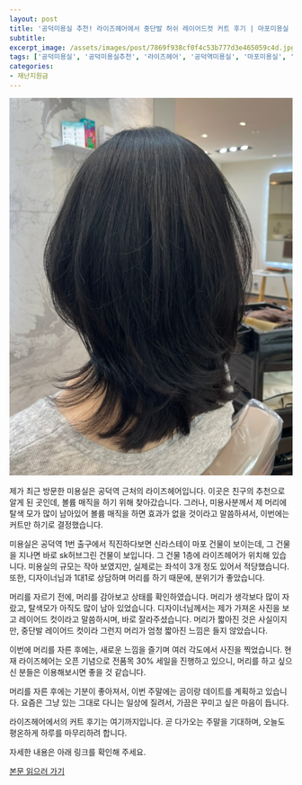 ```yaml
---
layout: post
title: '공덕미용실 추천! 라이즈헤어에서 중단발 허쉬 레이어드컷 커트 후기 | 마포미용실 공덕역 마포역'
subtitle: 
excerpt_image: /assets/images/post/7869f938cf0f4c53b777d3e465059c4d.jpg
tags: ['공덕미용실', '공덕미용실추천', '라이즈헤어', '공덕역미용실', '마포미용실', '마포미용실추천', '마포역미용실', '여성중단발허쉬레이어드컷', '레이어드컷후기']
categories: 
- 재난지원금
---
```


![메인 이미지](/assets/images/post/7869f938cf0f4c53b777d3e465059c4d.jpg)

제가 최근 방문한 미용실은 공덕역 근처의 라이즈헤어입니다. 이곳은 친구의 추천으로 알게 된 곳인데, 볼륨 매직을 하기 위해 찾아갔습니다. 그러나, 미용사분께서 제 머리에 탈색 모가 많이 남아있어 볼륨 매직을 하면 효과가 없을 것이라고 말씀하셔서, 이번에는 커트만 하기로 결정했습니다. 

미용실은 공덕역 1번 출구에서 직진하다보면 신라스테이 마포 건물이 보이는데, 그 건물을 지나면 바로 sk허브그린 건물이 보입니다. 그 건물 1층에 라이즈헤어가 위치해 있습니다. 미용실의 규모는 작아 보였지만, 실제로는 좌석이 3개 정도 있어서 적당했습니다. 또한, 디자이너님과 1대1로 상담하며 머리를 하기 때문에, 분위기가 좋았습니다.

머리를 자르기 전에, 머리를 감아보고 상태를 확인하였습니다. 머리가 생각보다 많이 자랐고, 탈색모가 아직도 많이 남아 있었습니다. 디자이너님께서는 제가 가져온 사진을 보고 레이어드 컷이라고 말씀하시며, 바로 잘라주셨습니다. 머리가 짧아진 것은 사실이지만, 중단발 레이어드 컷이라 그런지 머리가 엄청 짧아진 느낌은 들지 않았습니다. 

이번에 머리를 자른 후에는, 새로운 느낌을 즐기며 여러 각도에서 사진을 찍었습니다. 현재 라이즈헤어는 오픈 기념으로 전품목 30% 세일을 진행하고 있으니, 머리를 하고 싶으신 분들은 이용해보시면 좋을 것 같습니다. 

머리를 자른 후에는 기분이 좋아져서, 이번 주말에는 곰이랑 데이트를 계획하고 있습니다. 요즘은 그냥 있는 그대로 다니는 일상에 질려서, 가끔은 꾸미고 싶은 마음이 듭니다. 

라이즈헤어에서의 커트 후기는 여기까지입니다. 곧 다가오는 주말을 기대하며, 오늘도 평온하게 하루를 마무리하려 합니다. 

자세한 내용은 아래 링크를 확인해 주세요.

[본문 읽으러 가기](https://m.blog.naver.com/ham_eaten_jellybear/223241332207)
